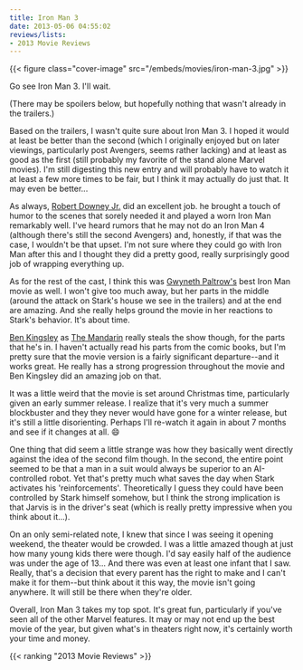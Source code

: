 ```yaml
---
title: Iron Man 3
date: 2013-05-06 04:55:02
reviews/lists:
- 2013 Movie Reviews
---
```

{{< figure class="cover-image" src="/embeds/movies/iron-man-3.jpg" >}}

Go see Iron Man 3. I'll wait.

<!--more-->

(There may be spoilers below, but hopefully nothing that wasn't already in the trailers.)

Based on the trailers, I wasn't quite sure about Iron Man 3. I hoped it would at least be better than the second (which I originally enjoyed but on later viewings, particularly post Avengers, seems rather lacking) and at least as good as the first (still probably my favorite of the stand alone Marvel movies). I'm still digesting this new entry and will probably have to watch it at least a few more times to be fair, but I think it may actually do just that. It may even be better...

As always, <a href="http://www.imdb.com/name/nm0000375/?ref_=tt_cl_t1" title="Robert Downey Jr. on IMDb">Robert Downey Jr.</a> did an excellent job. he brought a touch of humor to the scenes that sorely needed it and played a worn Iron Man remarkably well. I've heard rumors that he may not do an Iron Man 4 (although there's still the second Avengers) and, honestly, if that was the case, I wouldn't be that upset. I'm not sure where they could go with Iron Man after this and I thought they did a pretty good, really surprisingly good job of wrapping everything up. 

As for the rest of the cast, I think this was <a href="http://www.imdb.com/name/nm0000569/?ref_=tt_cl_t2" title="Gwyneth Paltrow on IMDb">Gwyneth Paltrow's</a> best Iron Man movie as well. I won't give too much away, but her parts in the middle (around the attack on Stark's house we see in the trailers) and at the end are amazing. And she really helps ground the movie in her reactions to Stark's behavior. It's about time.

<a href="http://www.imdb.com/name/nm0001426/?ref_=tt_cl_t7" title="Ben Kingsley on IMDb">Ben Kingsley</a> as <a href="http://www.imdb.com/character/ch0036533/?ref_=tt_cl_t7" title="The Mandarin">The Mandarin</a> really steals the show though, for the parts that he's in. I haven't actually read his parts from the comic books, but I'm pretty sure that the movie version is a fairly significant departure--and it works great. He really has a strong progression throughout the movie and Ben Kingsley did an amazing job on that. 

It was a little weird that the movie is set around Christmas time, particularly given an early summer release. I realize that it's very much a summer blockbuster and they they never would have gone for a winter release, but it's still a little disorienting. Perhaps I'll re-watch it again in about 7 months and see if it changes at all. :smile:

One thing that did seem a little strange was how they basically went directly against the idea of the second film though. In the second, the entire point seemed to be that a man in a suit would always be superior to an AI-controlled robot. Yet that's pretty much what saves the day when Stark activates his 'reinforcements'. Theoretically I guess they could have been controlled by Stark himself somehow, but I think the strong implication is that Jarvis is in the driver's seat (which is really pretty impressive when you think about it...).

On an only semi-related note, I knew that since I was seeing it opening weekend, the theater would be crowded. I was a little amazed though at just how many young kids there were though. I'd say easily half of the audience was under the age of 13... And there was even at least one infant that I saw. Really, that's a decision that every parent has the right to make and I can't make it for them--but think about it this way, the movie isn't going anywhere. It will still be there when they're older.

Overall, Iron Man 3 takes my top spot. It's great fun, particularly if you've seen all of the other Marvel features. It may or may not end up the best movie of the year, but given what's in theaters right now, it's certainly worth your time and money. 

{{< ranking "2013 Movie Reviews" >}}
